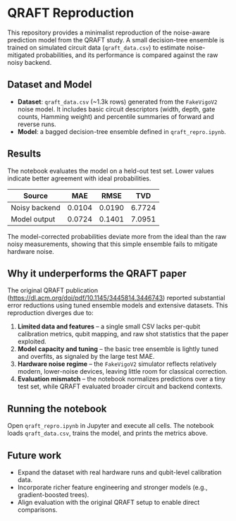 # QRAFT Reproduction

This repository provides a minimalist reproduction of the noise-aware prediction model from the QRAFT study.
A small decision-tree ensemble is trained on simulated circuit data (``qraft_data.csv``) to estimate noise-mitigated
probabilities, and its performance is compared against the raw noisy backend.

## Dataset and Model
- **Dataset**: ``qraft_data.csv`` (~1.3k rows) generated from the ``FakeVigoV2`` noise model. It includes basic circuit
  descriptors (width, depth, gate counts, Hamming weight) and percentile summaries of forward and reverse runs.
- **Model**: a bagged decision-tree ensemble defined in ``qraft_repro.ipynb``.

## Results
The notebook evaluates the model on a held-out test set. Lower values indicate better agreement with ideal
probabilities.

| Source        | MAE   | RMSE  | TVD    |
|---------------|-------|-------|--------|
| Noisy backend | 0.0104| 0.0190| 6.7724 |
| Model output  | 0.0724| 0.1401| 7.0951 |

The model-corrected probabilities deviate more from the ideal than the raw noisy measurements, showing that this
simple ensemble fails to mitigate hardware noise.

## Why it underperforms the QRAFT paper
The original QRAFT publication (https://dl.acm.org/doi/pdf/10.1145/3445814.3446743) reported substantial error
reductions using tuned ensemble models and extensive datasets. This reproduction diverges due to:

1. **Limited data and features** – a single small CSV lacks per-qubit calibration metrics, qubit mapping, and raw shot
   statistics that the paper exploited.
2. **Model capacity and tuning** – the basic tree ensemble is lightly tuned and overfits, as signaled by the large test
   MAE.
3. **Hardware noise regime** – the ``FakeVigoV2`` simulator reflects relatively modern, lower-noise devices, leaving
   little room for classical correction.
4. **Evaluation mismatch** – the notebook normalizes predictions over a tiny test set, while QRAFT evaluated broader
   circuit and backend contexts.

## Running the notebook
Open ``qraft_repro.ipynb`` in Jupyter and execute all cells. The notebook loads ``qraft_data.csv``, trains the model, and
prints the metrics above.

## Future work
- Expand the dataset with real hardware runs and qubit-level calibration data.
- Incorporate richer feature engineering and stronger models (e.g., gradient-boosted trees).
- Align evaluation with the original QRAFT setup to enable direct comparisons.

